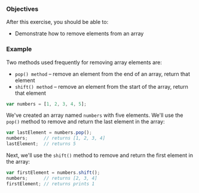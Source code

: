 <!--{ ids:[185], language:'JavaScript', type:'workshop', order: 4, name:'Remove Elements', description:'Remove elements from an array' } -->

### Objectives

After this exercise, you should be able to:

- Demonstrate how to remove elements from an array

### Example

Two methods used frequently for removing array elements are:

- `pop() method` – remove an element from the end of an array, return that element
- `shift() method` – remove an element from the start of the array, return that element

```js
var numbers = [1, 2, 3, 4, 5];
```

We've created an array named `numbers` with five elements. We'll use the `pop()` method to remove and return the last element in the array:

```js
var lastElement = numbers.pop();
numbers;      // returns [1, 2, 3, 4]
lastElement;  // returns 5
```

Next, we'll use the `shift()` method to remove and return the first element in the array:

```js
var firstElement = numbers.shift();
numbers;      // returns [2, 3, 4]
firstElement; // returns prints 1
```
